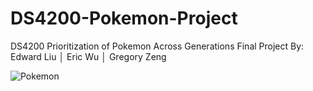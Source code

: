 # DS4200-Pokemon-Project
DS4200 Prioritization of Pokemon Across Generations Final Project By: Edward Liu │ Eric Wu │ Gregory Zeng

![Pokemon](https://cdn.vox-cdn.com/thumbor/j4HaCYbq1c2b4nX7rX9gdksjtJc=/312x0:1746x956/1200x800/filters:focal(312x0:1746x956)/cdn.vox-cdn.com/uploads/chorus_image/image/37251612/pokemon-list.0.0.png)